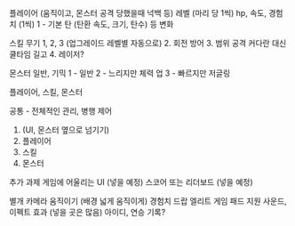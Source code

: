 플레이어 (움직이고, 몬스터 공격 당했을때 넉백 등)
레벨 (마리 당 1씩)
hp, 속도, 경험치 (1씩)
1 - 기본 탄 (탄환 속도, 크기, 탄수) 등 변화

스킬
무기 1, 2, 3 (업그레이드 레벨별 자동으로)
2. 회전 방어
3. 범위 공격 커다란 대신 쿨타임 길고
4. 레이저?


몬스터
일반, 기믹
1 - 일반
2 - 느리지만 체력 업
3 - 빠르지만 저글링

플레이어, 스킬, 몬스터

공통 - 전체적인 관리, 병행 제어
1. (UI, 몬스터 옆으로 넘기기)
2. 플레이어
3. 스킬
4. 몬스터

추가 과제
게임에 어울리는 UI (넣을 예정)
스코어 또는 리더보드 (넣을 예정)

별개 카메라 움직이기 (배경 넓게 움직이게)
경험치 드랍
엘리트
게임 패드 지원
사운드, 이펙트 효과 (넣을 곳은 많음)
아이디, 연승 기록?